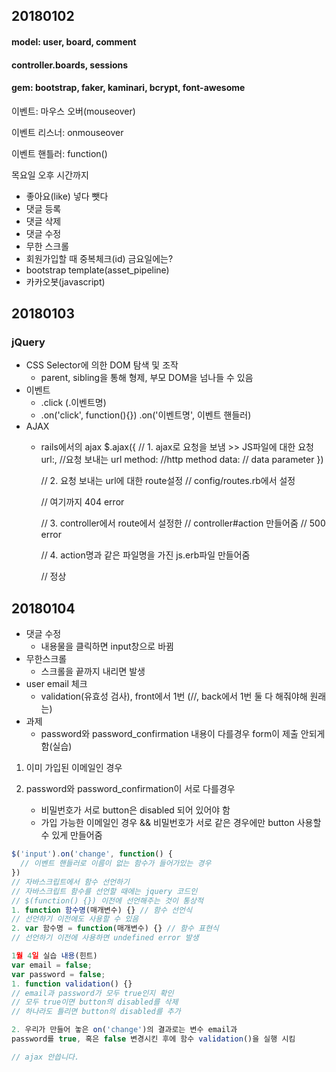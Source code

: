 ## 20180102

#### model: user, board, comment

#### controller.boards, sessions

#### gem: bootstrap, faker, kaminari, bcrypt, font-awesome

이벤트: 마우스 오버(mouseover)

이벤트 리스너: onmouseover

이벤트 핸틀러: function()

목요일 오후 시간까지
- 좋아요(like) 넣다 뺏다
- 댓글 등록
- 댓글 삭제
- 댓글 수정
- 무한 스크롤
- 회원가입할 때 중복체크(id)
금요일에는?
- bootstrap template(asset_pipeline)
- 카카오봇(javascript)

## 20180103
### jQuery
- CSS Selector에 의한 DOM 탐색 및 조작
  - parent, sibling을 통해 형제, 부모 DOM을 넘나들 수 있음
- 이벤트
  - .click (.이벤트명)
  - .on('click', function(){}) .on('이벤트명', 이벤트 핸들러)
- AJAX
  - rails에서의 ajax
  $.ajax({
    // 1. ajax로 요청을 보냄 >> JS파일에 대한 요청
    url:, //요청 보내는 url
    method: //http method
    data: // data parameter
    })

    // 2. 요청 보내는 url에 대한 route설정
    // config/routes.rb에서 설정

    // 여기까지 404 error

    // 3. controller에서 route에서 설정한
    // controller#action 만들어줌
    // 500 error

    // 4. action명과 같은 파일명을 가진 js.erb파일 만들어줌

    // 정상

## 20180104
- 댓글 수정
  - 내용물을 클릭하면 input창으로 바뀜
- 무한스크롤
  - 스크롤을 끝까지 내리면 발생
- user email 체크
  - validation(유효성 검사), front에서 1번 (//, back에서 1번 둘 다 해줘야해 원래는)
- 과제
  - password와 password_confirmation 내용이 다를경우 form이 제출 안되게 함(실습)

1. 이미 가입된 이메일인 경우

2. password와 password_confirmation이 서로 다를경우
   - 비밀번호가 서로 button은 disabled 되어 있어야 함
   - 가입 가능한 이메일인 경우 && 비밀번호가 서로 같은 경우에만 button 사용할 수 있게 만들어줌

```javascript
$('input').on('change', function() {
  // 이벤트 핸들러로 이름이 없는 함수가 들어가있는 경우
})
// 자바스크립트에서 함수 선언하기
// 자바스크립트 함수를 선언할 때에는 jquery 코드인
// $(function() {}) 이전에 선언해주는 것이 통상적
1. function 함수명(매개변수) {} // 함수 선언식
// 선언하기 이전에도 사용할 수 있음
2. var 함수명 = function(매개변수) {} // 함수 표현식
// 선언하기 이전에 사용하면 undefined error 발생

1월 4일 실습 내용(힌트)
var email = false;
var password = false;
1. function validation() {}
// email과 password가 모두 true인지 확인
// 모두 true이면 button의 disabled를 삭제
// 하나라도 틀리면 button의 disabled를 추가

2. 우리가 만들어 놓은 on('change')의 결과로는 변수 email과
password를 true, 혹은 false 변경시킨 후에 함수 validation()을 실행 시킴

// ajax 안씁니다.
```
